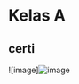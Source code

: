 # Kelas A

## certi 
![image]![image](https://user-images.githubusercontent.com/94116594/231246242-59ba503a-74e1-4747-8955-9bc5c7e2a917.png)
